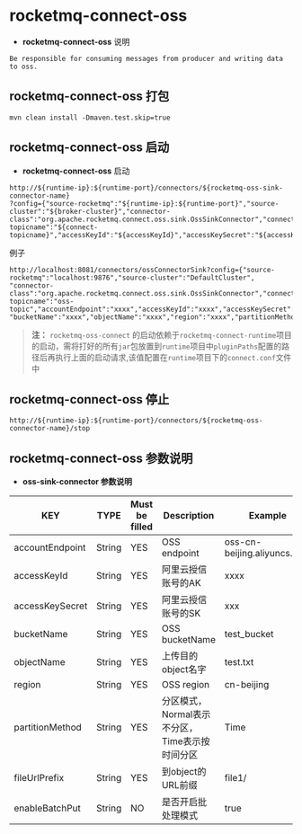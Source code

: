 # rocketmq-connect-oss
* **rocketmq-connect-oss** 说明
```
Be responsible for consuming messages from producer and writing data to oss.
```

## rocketmq-connect-oss 打包
```
mvn clean install -Dmaven.test.skip=true
```

## rocketmq-connect-oss 启动

* **rocketmq-connect-oss** 启动

```
http://${runtime-ip}:${runtime-port}/connectors/${rocketmq-oss-sink-connector-name}
?config={"source-rocketmq":"${runtime-ip}:${runtime-port}","source-cluster":"${broker-cluster}","connector-class":"org.apache.rocketmq.connect.oss.sink.OssSinkConnector","connect-topicname":"${connect-topicname}","accessKeyId":"${accessKeyId}","accessKeySecret":"${accessKeySecret}","accountEndpoint":"${accountEndpoint}","bucketName":"${bucketName}","fileUrlPrefix":"${fileUrlPrefix}","objectName":"${objectName}","region":"${region}","partitionMethod":"${partitionMethod}"}
```

例子 
```
http://localhost:8081/connectors/ossConnectorSink?config={"source-rocketmq":"localhost:9876","source-cluster":"DefaultCluster",
"connector-class":"org.apache.rocketmq.connect.oss.sink.OssSinkConnector","connect-topicname":"oss-topic","accountEndpoint":"xxxx","accessKeyId":"xxxx","accessKeySecret":"xxxx",
"bucketName":"xxxx","objectName":"xxxx","region":"xxxx","partitionMethod":"xxxx","fileUrlPrefix":"xxxx"}
```

>**注：** `rocketmq-oss-connect` 的启动依赖于`rocketmq-connect-runtime`项目的启动，需将打好的所有`jar`包放置到`runtime`项目中`pluginPaths`配置的路径后再执行上面的启动请求,该值配置在`runtime`项目下的`connect.conf`文件中

## rocketmq-connect-oss 停止

```
http://${runtime-ip}:${runtime-port}/connectors/${rocketmq-oss-connector-name}/stop
```

## rocketmq-connect-oss 参数说明
* **oss-sink-connector 参数说明**

| KEY             | TYPE   | Must be filled | Description                    | Example                    
|-----------------|--------|----------------|--------------------------------|----------------------------|
| accountEndpoint | String | YES            | OSS endpoint                   | oss-cn-beijing.aliyuncs.com |
| accessKeyId     | String | YES            | 阿里云授信账号的AK                     | xxxx                       |
| accessKeySecret | String | YES            | 阿里云授信账号的SK                     | xxx                        |
| bucketName      | String | YES            | OSS bucketName                 | test_bucket                |
| objectName      | String | YES            | 上传目的object名字                   | test.txt                   |
| region          | String | YES            | OSS region                     | cn-beijing                 |
| partitionMethod | String | YES            | 分区模式，Normal表示不分区，Time表示按时间分区   | Time                       |
| fileUrlPrefix   | String | YES            | 到object的URL前缀                  | file1/                     |
| enableBatchPut  | String | NO             | 是否开启批处理模式                      | true                       |

